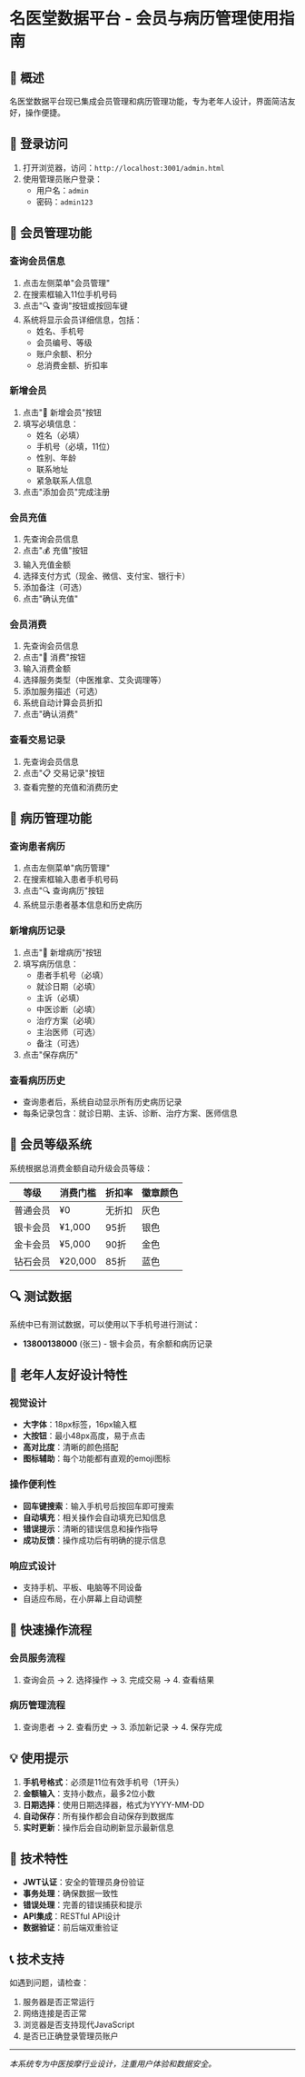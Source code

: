 # 名医堂数据平台 - 会员与病历管理使用指南

## 🌟 概述

名医堂数据平台现已集成会员管理和病历管理功能，专为老年人设计，界面简洁友好，操作便捷。

## 🔑 登录访问

1. 打开浏览器，访问：`http://localhost:3001/admin.html`
2. 使用管理员账户登录：
   - 用户名：`admin`
   - 密码：`admin123`

## 👥 会员管理功能

### 查询会员信息
1. 点击左侧菜单"会员管理"
2. 在搜索框输入11位手机号码
3. 点击"🔍 查询"按钮或按回车键
4. 系统将显示会员详细信息，包括：
   - 姓名、手机号
   - 会员编号、等级
   - 账户余额、积分
   - 总消费金额、折扣率

### 新增会员
1. 点击"📱 新增会员"按钮
2. 填写必填信息：
   - 姓名（必填）
   - 手机号（必填，11位）
   - 性别、年龄
   - 联系地址
   - 紧急联系人信息
3. 点击"添加会员"完成注册

### 会员充值
1. 先查询会员信息
2. 点击"💰 充值"按钮
3. 输入充值金额
4. 选择支付方式（现金、微信、支付宝、银行卡）
5. 添加备注（可选）
6. 点击"确认充值"

### 会员消费
1. 先查询会员信息
2. 点击"🛒 消费"按钮
3. 输入消费金额
4. 选择服务类型（中医推拿、艾灸调理等）
5. 添加服务描述（可选）
6. 系统自动计算会员折扣
7. 点击"确认消费"

### 查看交易记录
1. 先查询会员信息
2. 点击"📋 交易记录"按钮
3. 查看完整的充值和消费历史

## 🏥 病历管理功能

### 查询患者病历
1. 点击左侧菜单"病历管理"
2. 在搜索框输入患者手机号码
3. 点击"🔍 查询病历"按钮
4. 系统显示患者基本信息和历史病历

### 新增病历记录
1. 点击"🏥 新增病历"按钮
2. 填写病历信息：
   - 患者手机号（必填）
   - 就诊日期（必填）
   - 主诉（必填）
   - 中医诊断（必填）
   - 治疗方案（必填）
   - 主治医师（可选）
   - 备注（可选）
3. 点击"保存病历"

### 查看病历历史
- 查询患者后，系统自动显示所有历史病历记录
- 每条记录包含：就诊日期、主诉、诊断、治疗方案、医师信息

## 🎯 会员等级系统

系统根据总消费金额自动升级会员等级：

| 等级 | 消费门槛 | 折扣率 | 徽章颜色 |
|------|----------|--------|----------|
| 普通会员 | ¥0 | 无折扣 | 灰色 |
| 银卡会员 | ¥1,000 | 95折 | 银色 |
| 金卡会员 | ¥5,000 | 90折 | 金色 |
| 钻石会员 | ¥20,000 | 85折 | 蓝色 |

## 🔍 测试数据

系统中已有测试数据，可以使用以下手机号进行测试：
- **13800138000** (张三) - 银卡会员，有余额和病历记录

## 🎨 老年人友好设计特性

### 视觉设计
- **大字体**：18px标签，16px输入框
- **大按钮**：最小48px高度，易于点击
- **高对比度**：清晰的颜色搭配
- **图标辅助**：每个功能都有直观的emoji图标

### 操作便利性
- **回车键搜索**：输入手机号后按回车即可搜索
- **自动填充**：相关操作会自动填充已知信息
- **错误提示**：清晰的错误信息和操作指导
- **成功反馈**：操作成功后有明确的提示信息

### 响应式设计
- 支持手机、平板、电脑等不同设备
- 自适应布局，在小屏幕上自动调整

## 🚀 快速操作流程

### 会员服务流程
1. 查询会员 → 2. 选择操作 → 3. 完成交易 → 4. 查看结果

### 病历管理流程
1. 查询患者 → 2. 查看历史 → 3. 添加新记录 → 4. 保存完成

## 💡 使用提示

1. **手机号格式**：必须是11位有效手机号（1开头）
2. **金额输入**：支持小数点，最多2位小数
3. **日期选择**：使用日期选择器，格式为YYYY-MM-DD
4. **自动保存**：所有操作都会自动保存到数据库
5. **实时更新**：操作后会自动刷新显示最新信息

## 🔧 技术特性

- **JWT认证**：安全的管理员身份验证
- **事务处理**：确保数据一致性
- **错误处理**：完善的错误捕获和提示
- **API集成**：RESTful API设计
- **数据验证**：前后端双重验证

## 📞 技术支持

如遇到问题，请检查：
1. 服务器是否正常运行
2. 网络连接是否正常
3. 浏览器是否支持现代JavaScript
4. 是否已正确登录管理员账户

---

*本系统专为中医按摩行业设计，注重用户体验和数据安全。* 